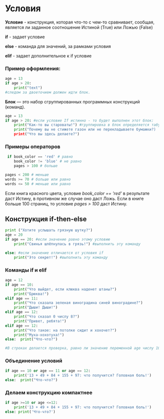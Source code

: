 # Условия 

**Условие** - конструкция, которая что-то с чем-то сравнивает, сообщая, является ли заданное соотношение Истиной (True) или Ложью (False)

**if** - задает условие

**else** - команда для значений, за рамками условия

**elif** - задает дополнительное к if условие

### Пример оформления:

```python
age = 13
if age > 20:
    print("text")
#cледом за двоеточием должен идти блок.
```

**Блок** —  это набор сгруппированных программных конструкций (команд).

```python
age = 13
if age > 20: #если условие If истинно - то будет выполнен этот блок:
    print("Как-то вы староваты!") #группировка в блок определяется табуляцией
    print("Почему вы не стижете газон или не перекладываете бумажки?)
    print("Что вы здесь делаете?")

```

### Примеры операторов

```python
 if book_color == 'red' # равно 
    book_color != 'blue' # не равно
    pages > 100 # больше

pages < 200 # меньше
words >= 70 # больше или равно
words <= 50 # меньше или равно
```

Если книга красного цвета, условие *book_color == 'red'* в результате даст Истину, в противном же случае оно даст Ложь. Если в книге больше 100 страниц, то условие *pages > 100* даст Истину.

## Конструкция if-then-else

```python
print ("Хотите услышать грязную шутку?")
age = 20
if age == 20: #если значение равно этому условию
    print("Свинья шлёпнулась в грязь!") #выполнить эту команду

else: #если значение отличается от условия if
    print("Это секрет!") #выполнить эту команду
```

### Команды if и elif 
```python
age = 12
if age == 10:
    print("Что выйдет, если клюква наденет штаны?")  
    print("Брюква!")
elif age == 11:
    print("Что сказала зеленая виноградина синей виноградине?")  
    print("Дыши! Дыши!")
elif age == 12:
    print("Что сказал 0 числу 8?")  
    print("Привет, ребята!") 
elif age == 12:
    print("Что такое: на потолке сидит и хохочет?")  
    print("Муха-хохотуха!") 
else:  print("Что-что?") 

#В строках делается проверка, равно ли значение переменной age числу 10. Соответственно, команды print будут выполнены, если age равняется 12. Но поскольку мы задали переменной age значение 10, компьютер переходит на следующую строку,где age сравнивается с числом 11. Однако age не равно 11, и компьютер идет дальше, чтобы проверить, равняется ли age числу 12. На этот раз условие дает Истину, и компьютер выполняет команды print. 
```

### Объединение условий
```python
if age == 10 or age == 11 or age == 12:
    print('13 + 49 + 84 + 155 + 97: что получится? Головная боль!')
else:  print("Что-что?")  
```

### Делаем конструкцию компактнее

```python
if age >=10 or age <=12:
    print('13 + 49 + 84 + 155 + 97: что получится? Головная боль!')
else: print('Что-что?')
```